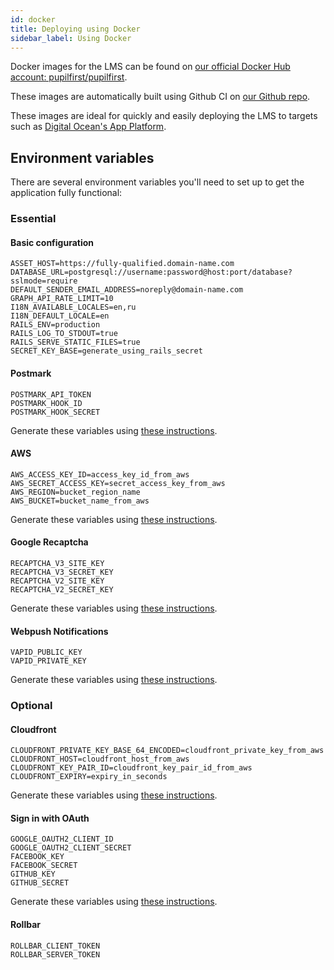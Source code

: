 ```yaml
---
id: docker
title: Deploying using Docker
sidebar_label: Using Docker
---
```


Docker images for the LMS can be found on [our official Docker Hub account: pupilfirst/pupilfirst](https://hub.docker.com/r/pupilfirst/pupilfirst).

These images are automatically built using Github CI on [our Github repo](https://github.com/pupilfirst/pupilfirst).

These images are ideal for quickly and easily deploying the LMS to targets such as
[Digital Ocean's App Platform](https://www.digitalocean.com/products/app-platform).

## Environment variables

There are several environment variables you'll need to set up to get the application fully functional:

### Essential

#### Basic configuration

```
ASSET_HOST=https://fully-qualified.domain-name.com
DATABASE_URL=postgresql://username:password@host:port/database?sslmode=require
DEFAULT_SENDER_EMAIL_ADDRESS=noreply@domain-name.com
GRAPH_API_RATE_LIMIT=10
I18N_AVAILABLE_LOCALES=en,ru
I18N_DEFAULT_LOCALE=en
RAILS_ENV=production
RAILS_LOG_TO_STDOUT=true
RAILS_SERVE_STATIC_FILES=true
SECRET_KEY_BASE=generate_using_rails_secret
```

#### Postmark

```
POSTMARK_API_TOKEN
POSTMARK_HOOK_ID
POSTMARK_HOOK_SECRET
```

Generate these variables using [these instructions](/developers/heroku#sending-emails-with-postmark).

#### AWS

```
AWS_ACCESS_KEY_ID=access_key_id_from_aws
AWS_SECRET_ACCESS_KEY=secret_access_key_from_aws
AWS_REGION=bucket_region_name
AWS_BUCKET=bucket_name_from_aws
```

Generate these variables using [these instructions](/developers/heroku#file-storage-using-aws).

#### Google Recaptcha

```
RECAPTCHA_V3_SITE_KEY
RECAPTCHA_V3_SECRET_KEY
RECAPTCHA_V2_SITE_KEY
RECAPTCHA_V2_SECRET_KEY
```

Generate these variables using [these instructions](/developers/heroku#sending-emails-with-postmark).

#### Webpush Notifications

```
VAPID_PUBLIC_KEY
VAPID_PRIVATE_KEY
```

Generate these variables using [these instructions](/developers/heroku#webpush-notifications).

### Optional

#### Cloudfront

```
CLOUDFRONT_PRIVATE_KEY_BASE_64_ENCODED=cloudfront_private_key_from_aws
CLOUDFRONT_HOST=cloudfront_host_from_aws
CLOUDFRONT_KEY_PAIR_ID=cloudfront_key_pair_id_from_aws
CLOUDFRONT_EXPIRY=expiry_in_seconds
```

Generate these variables using [these instructions](/developers/heroku#content-delivery-network).

#### Sign in with OAuth

```
GOOGLE_OAUTH2_CLIENT_ID
GOOGLE_OAUTH2_CLIENT_SECRET
FACEBOOK_KEY
FACEBOOK_SECRET
GITHUB_KEY
GITHUB_SECRET
```

Generate these variables using [these instructions](/developers/heroku#signing-in-with-oauth).

#### Rollbar

```
ROLLBAR_CLIENT_TOKEN
ROLLBAR_SERVER_TOKEN
```
